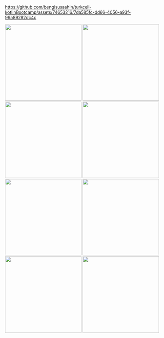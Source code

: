   https://github.com/bengisusaahin/turkcell-kotlinBootcamp/assets/74653216/7da585fc-dd66-4056-a93f-99a89282dc4c
<p align="center">
  <img src="https://github.com/hakanozer/tukcell_kotlin_2024/blob/master/%C3%96devler/%C3%96dev_10/Bengisu_Sahin_Odev_10/Screenshots/Screenshot_login.png" width="250" height="auto""/>
  <img src="https://github.com/hakanozer/tukcell_kotlin_2024/blob/master/%C3%96devler/%C3%96dev_10/Bengisu_Sahin_Odev_10/Screenshots/Screenshot_signup.png" width="250" height="auto"/>
  <img src="https://github.com/hakanozer/tukcell_kotlin_2024/blob/master/%C3%96devler/%C3%96dev_10/Bengisu_Sahin_Odev_10/Screenshots/Screenshot_editTxtField.png" width="250" height="auto""/>
  <img src="https://github.com/hakanozer/tukcell_kotlin_2024/blob/master/%C3%96devler/%C3%96dev_10/Bengisu_Sahin_Odev_10/Screenshots/Screenshot_notes.png" width="250" height="auto""/>
  <img src="https://github.com/hakanozer/tukcell_kotlin_2024/blob/master/%C3%96devler/%C3%96dev_10/Bengisu_Sahin_Odev_10/Screenshots/Screenshot_add_note.png" width="250" height="auto""/>
  <img src="https://github.com/hakanozer/tukcell_kotlin_2024/blob/master/%C3%96devler/%C3%96dev_10/Bengisu_Sahin_Odev_10/Screenshots/Screenshot_select_date.png" width="250" height="auto""/>
  <img src="https://github.com/hakanozer/tukcell_kotlin_2024/blob/master/%C3%96devler/%C3%96dev_10/Bengisu_Sahin_Odev_10/Screenshots/Screenshot_alert_delete_all.png" width="250" height="auto""/>
  <img src="https://github.com/hakanozer/tukcell_kotlin_2024/blob/master/%C3%96devler/%C3%96dev_10/Bengisu_Sahin_Odev_10/Screenshots/Screenshot_update.png" width="250" height="auto""/>  

</p





